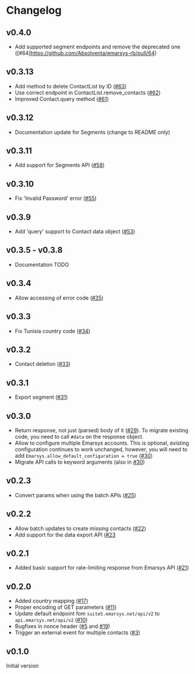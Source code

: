 # Changelog

## v0.4.0

* Add supported segment endpoints and remove the deprecated one ([#64]https://github.com/Absolventa/emarsys-rb/pull/64)

## v0.3.13 

* Add method to delete ContactList by ID ([#63](https://github.com/Absolventa/emarsys-rb/pull/63))
* Use correct endpoint in ContactList.remove_contacts ([#62](https://github.com/Absolventa/emarsys-rb/pull/62))
* Improved Contact.query method ([#61](https://github.com/Absolventa/emarsys-rb/pull/61))

## v0.3.12

* Documentation update for Segments (change to README only)

## v0.3.11

* Add support for Segments API ([#58](https://github.com/Absolventa/emarsys-rb/pull/58))

## v0.3.10

* Fix 'Invalid Password' error ([#55](https://github.com/Absolventa/emarsys-rb/pull/55))

## v0.3.9

* Add 'query' support to Contact data object ([#53](https://github.com/Absolventa/emarsys-rb/pull/53))

## v0.3.5 - v0.3.8

* Documentation TODO

## v0.3.4

* Allow accessing of error code ([#35](https://github.com/Absolventa/emarsys-rb/pull/35))


## v0.3.3

* Fix Tunisia country code ([#34](https://github.com/Absolventa/emarsys-rb/pull/34))

## v0.3.2

* Contact deletion ([#33](https://github.com/Absolventa/emarsys-rb/pull/33))

## v0.3.1

* Export segment ([#31](https://github.com/Absolventa/emarsys-rb/pull/31))

## v0.3.0

* Return response, not just (parsed) body of it ([#29](https://github.com/Absolventa/emarsys-rb/pull/29)). To migrate existing code, you need to call `#data` on the
response object.
* Allow to configure multiple Emarsys accounts. This is optional, existing configuration continues to work unchanged, however, you will need to add `Emarsys.allow_default_configuration = true` ([#30](https://github.com/Absolventa/emarsys-rb/pull/30))
* Migrate API calls to keyword arguments (also in [#30](https://github.com/Absolventa/emarsys-rb/pull/30))

## v0.2.3

* Convert params when using the batch APIs ([#25](https://github.com/Absolventa/emarsys-rb/pull/25))

## v0.2.2

* Allow batch updates to create missing contacts ([#22](https://github.com/Absolventa/emarsys-rb/pull/22))
* Add support for the data export API ([#23]((https://github.com/Absolventa/emarsys-rb/pull/23))

## v0.2.1

* Added basic support for rate-limiting response from Emarsys API ([#21](https://github.com/Absolventa/emarsys-rb/pull/21))

## v0.2.0
* Added country mapping ([#17](https://github.com/Absolventa/emarsys-rb/pull/17))
* Proper encoding of GET parameters ([#11](https://github.com/Absolventa/emarsys-rb/pull/11))
* Update default endpoint fom `suite5.emarsys.net/api/v2` to `api.emarsys.net/api/v2` ([#10](https://github.com/Absolventa/emarsys-rb/pull/10))
* Bugfixes in nonce header ([#5](https://github.com/Absolventa/emarsys-rb/pull/5) and [#19](https://github.com/Absolventa/emarsys-rb/pull/19))
* Trigger an external event for multiple contacts ([#3](https://github.com/Absolventa/emarsys-rb/pull/3))

## v0.1.0

Initial version
